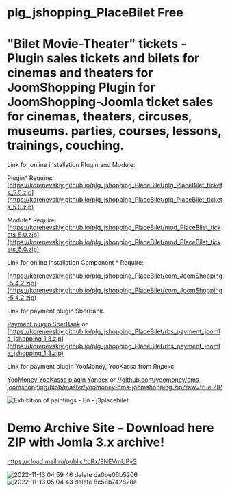 # plg_jshopping_PlaceBilet Free
# "Bilet Movie-Theater" tickets - Plugin sales tickets and bilets for cinemas and theaters for JoomShopping Plugin for JoomShopping-Joomla ticket sales for cinemas, theaters, circuses, museums. parties, courses, lessons, trainings, couching.

Link for online installation Plugin and Module:

Plugin* Require: [https://korenevskiy.github.io/plg_jshopping_PlaceBilet/plg_PlaceBilet_tickets_5.0.zip](https://korenevskiy.github.io/plg_jshopping_PlaceBilet/plg_PlaceBilet_tickets_5.0.zip)

Module* Require: [https://korenevskiy.github.io/plg_jshopping_PlaceBilet/mod_PlaceBilet_tickets_5.0.zip](https://korenevskiy.github.io/plg_jshopping_PlaceBilet/mod_PlaceBilet_tickets_5.0.zip)

Link for online installation Component * Require:

[https://korenevskiy.github.io/plg_jshopping_PlaceBilet/com_JoomShopping-5.4.2.zip](https://korenevskiy.github.io/plg_jshopping_PlaceBilet/com_JoomShopping-5.4.2.zip)

Link for payment plugin SberBank.

[Payment plugin SberBank](https://securepayments.sberbank.ru/wiki/doku.php/integration:cms:joomla:start) or 
[https://korenevskiy.github.io/plg_jshopping_PlaceBilet/rbs_payment_joomla_jshopping_1.3.zip](https://korenevskiy.github.io/plg_jshopping_PlaceBilet/rbs_payment_joomla_jshopping_1.3.zip)

Link for payment plugin YooMoney, YooKassa from Яндекс.

[YooMoney YooKassa plagin Yandex](https://github.com/yoomoney/cms-joomshopping) or 
[//github.com/yoomoney/cms-joomshopping/blob/master/yoomoney-cms-joomshopping.zip?raw=true.ZIP](https://github.com/yoomoney/cms-joomshopping/blob/master/yoomoney-cms-joomshopping.zip?raw=true)


 
![Exhibition of paintings - En - j3placebilet](https://user-images.githubusercontent.com/6898474/145529212-06d132d5-c701-434c-880e-be2486bfd927.png)



# Demo Archive Site - Download here ZIP with Jomla 3.x archive! 

https://cloud.mail.ru/public/toRx/3NEVmUPyS

![2022-11-13 04 59 46 delete da0be06b5206](https://user-images.githubusercontent.com/6898474/201502080-8222b7fd-324a-4a6b-8cc3-b0d0a52cb085.png)
![2022-11-13 05 04 43 delete 8c58b742828a](https://user-images.githubusercontent.com/6898474/201502081-5505c56f-ab55-4eaa-988b-7e4a2fe524b8.png)

